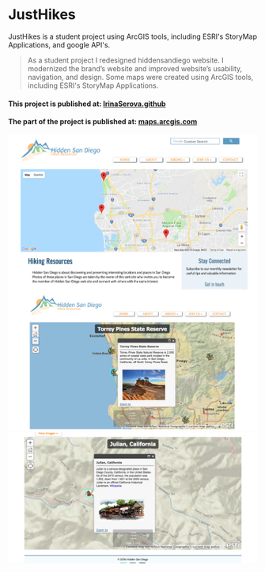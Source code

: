 # JustHikes
JustHikes is a student project using ArcGIS tools, including ESRI's StoryMap Applications, and google API's.

> As a student project I redesigned hiddensandiego website.  I modernized the brand’s website and improved  website’s usability, navigation, and design.  Some maps were created using ArcGIS tools, including ESRI's StoryMap Applications.

#### This project is published at: [IrinaSerova.github](https://irinaserova.github.io/JustHikes/index.html)

#### The part of the project is published at: [maps.arcgis.com](https://iserova.maps.arcgis.com/apps/MapSeries/index.html?appid=6299c6bec2b94ec68c1d269446428507)

![screenshot](images/screen/pic2.png)
![screenshot](images/screen/pic3.png)
![screenshot](images/screen/pic4.png)




